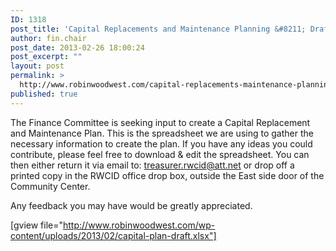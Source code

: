 ```yaml
---
ID: 1318
post_title: 'Capital Replacements and Maintenance Planning &#8211; Draft'
author: fin.chair
post_date: 2013-02-26 18:00:24
post_excerpt: ""
layout: post
permalink: >
  http://www.robinwoodwest.com/capital-replacements-maintenance-planning-draft/
published: true
---
```

The Finance Committee is seeking input to create a Capital Replacement and Maintenance Plan. This is the spreadsheet we are using to gather the necessary information to create the plan. If you have any ideas you could contribute, please feel free to download &amp; edit the spreadsheet. You can then either return it via email to: treasurer.rwcid@att.net or drop off a printed copy in the RWCID office drop box, outside the East side door of the Community Center.

Any feedback you may have would be greatly appreciated.

[gview file="http://www.robinwoodwest.com/wp-content/uploads/2013/02/capital-plan-draft.xlsx"]